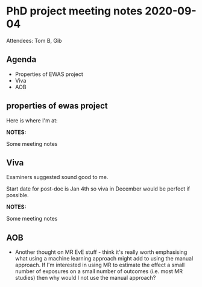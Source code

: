 # PhD project meeting notes 2020-09-04

Attendees: Tom B, Gib

## Agenda

* Properties of EWAS project
* Viva
* AOB

## properties of ewas project

Here is where I'm at:

__NOTES:__

Some meeting notes

## Viva

Examiners suggested sound good to me.

Start date for post-doc is Jan 4th so viva in December would be perfect if possible.

__NOTES:__

Some meeting notes

## AOB

* Another thought on MR EvE stuff - think it's really worth emphasising what using a machine learning approach might add to using the manual approach. If I'm interested in using MR to estimate the effect a small number of exposures on a small number of outcomes (i.e. most MR studies) then why would I not use the manual approach? 